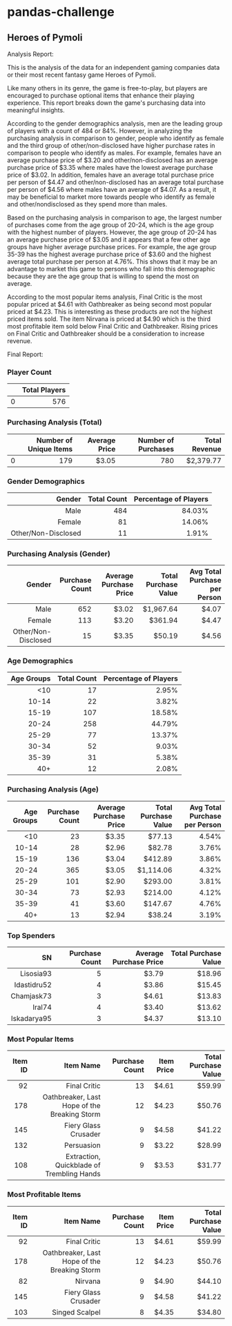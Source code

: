# pandas-challenge

## Heroes of Pymoli
Analysis Report:

This is the analysis of the data for an independent gaming companies data or their most recent fantasy game Heroes of Pymoli.

Like many others in its genre, the game is free-to-play, but players are encouraged to purchase optional items that enhance their playing experience. This report breaks down the game's purchasing data into meaningful insights.

According to the gender demographics analysis, men are the leading group of players with a count of 484 or 84%.  However, in analyzing the purchasing analysis in comparison to gender, people who identify as female and the third group of other/non-disclosed have higher purchase rates in comparison to people who identify as males. For example, females have an average purchase price of $3.20 and other/non-disclosed has an average purchase price of $3.35 where males have the lowest average purchase price of $3.02. In addition, females have an average total purchase price per person of $4.47 and other/non-disclosed has an average total purchase per person of $4.56 where males have an average of $4.07. As a result, it may be beneficial to market more towards people who identify as female and other/nondisclosed as they spend more than males.

Based on the purchasing analysis in comparison to age, the largest number of purchases come from the age group of 20-24, which is the age group with the highest number of players. However, the age group of 20-24 has an average purchase price of $3.05 and it appears that a few other age groups have higher average purchase prices. For example, the age group 35-39 has the highest average purchase price of $3.60 and the highest average total purchase per person at 4.76%. This shows that it may be an advantage to market this game to persons who fall into this demographic because they are the age group that is willing to spend the most on average.

According to the most popular items analysis, Final Critic is the most popular priced at $4.61 with Oathbreaker as being second most popular priced at $4.23. This is interesting as these products are not the highest priced items sold. The item Nirvana is priced at $4.90 which is the third most profitable item sold below Final Critic and Oathbreaker. Rising prices on Final Critic and Oathbreaker should be a consideration to increase revenue. 

Final Report:

### Player Count
|  | Total Players |
| ------------- | ---: |
| 0 | 576 |


### Purchasing Analysis (Total)
|  | Number of Unique Items | Average Price | Number of Purchases | Total Revenue |
| ------------- | ---: | ---: | ---: | ---: |
| 0 | 179 | $3.05 | 780 | $2,379.77  |


### Gender Demographics
| Gender | Total Count | Percentage of Players | 
| ---: | ---: | ---: | 
| Male | 484 | 84.03% | 
| Female | 81 | 14.06% | 
| Other/Non-Disclosed | 11 | 1.91% | 


### Purchasing Analysis (Gender)
| Gender | Purchase Count | Average Purchase Price | Total Purchase Value | Avg Total Purchase per Person | 
| ---: | ---: | ---: | ---: | ---: | 
| Male | 652 | $3.02 |  $1,967.64 | $4.07 |
| Female | 113 | $3.20 |  $361.94 | $4.47 |
| Other/Non-Disclosed | 15 | $3.35 |  $50.19 | $4.56 |


### Age Demographics
| Age Groups | Total Count | Percentage of Players | 
| ---: | ---: | ---: | 
| <10 | 17 | 2.95% | 
| 10-14 | 22 | 3.82% | 
| 15-19 | 107 | 18.58% | 
| 20-24 | 258 | 44.79% | 
| 25-29 | 77 | 13.37% | 
| 30-34 | 52 | 9.03% | 
| 35-39 | 31 | 5.38% | 
| 40+ | 12 | 2.08% | 


### Purchasing Analysis (Age)
| Age Groups | Purchase Count | Average Purchase Price |  Total Purchase Value | Avg Total Purchase per Person |
| ---: | ---: | ---: | ---: | ---: | 
| <10 | 23 | $3.35 | $77.13 | 4.54% |
| 10-14 | 28 | $2.96 | $82.78 | 3.76% |
| 15-19 | 136 | $3.04 | $412.89 | 3.86% |
| 20-24 | 365 | $3.05 | $1,114.06 | 4.32% |
| 25-29 | 101 | $2.90 | $293.00 | 3.81% | 
| 30-34 | 73 | $2.93 | $214.00 | 4.12% | 
| 35-39 | 41 | $3.60 | $147.67 | 4.76% |
| 40+ | 13 | $2.94 | $38.24 | 3.19% |


### Top Spenders
| SN | Purchase Count | Average Purchase Price | Total Purchase Value |
| ---: | ---: | ---: | ---: |
| Lisosia93 | 5 | $3.79 |  $18.96 |
| Idastidru52 | 4 | $3.86 |  $15.45 |
| Chamjask73 | 3 | $4.61 |  $13.83 |
| Iral74 | 4 | $3.40 |  $13.62 |
| Iskadarya95 | 3 | $4.37 |  $13.10 |


### Most Popular Items
| Item ID | Item Name | Purchase Count | Item Price | Total Purchase Value |
| ---: | ---: | ---: | ---: | ---: |
| 92 | Final Critic | 13 | $4.61 |  $59.99 |
| 178 | Oathbreaker, Last Hope of the Breaking Storm | 12 | $4.23 |  $50.76 |
| 145 | Fiery Glass Crusader | 9 | $4.58 |  $41.22 |
| 132 | Persuasion | 9 | $3.22 |  $28.99 |
| 108 | Extraction, Quickblade of Trembling Hands | 9 | $3.53 |  $31.77 |


### Most Profitable Items
| Item ID | Item Name | Purchase Count | Item Price | Total Purchase Value |
| ---: | ---: | ---: | ---: | ---: |
| 92 | Final Critic | 13 | $4.61 |  $59.99 |
| 178 | Oathbreaker, Last Hope of the Breaking Storm | 12 | $4.23 |  $50.76 |
| 82 | Nirvana | 9 | $4.90 |  $44.10 |
| 145 | Fiery Glass Crusader | 9 | $4.58 |  $41.22 |
| 103 | Singed Scalpel | 8 | $4.35 |  $34.80 |
